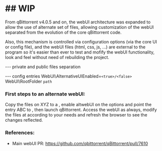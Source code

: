 # ## **WIP**

From qBittorrent v4.0.5 and on, the webUI architecture was expanded to allow the use of alternate set of files, allowing customization of the webUI separated from the evolution of the core qBittorrent code.

Also, this mechanism is controlled via configuration options (via the core UI or config file), and the webUI files (html, css, js, ...) are external to the program so it's easier than ever to test and mofify the webUI functionality, look and feel without need of rebuilding the project.

--- private and public files separation

--- config entries
WebUI\AlternativeUIEnabled=`<true>/<false>`
WebUI\RootFolder `path`

### First steps to an alternate webUI:
Copy the files on XYZ to a <new folder>, enable altwebUI on the options and point the entry ABC to <new folder>, then launch qBittorrent.
Access the webUI as always, modify the files at <new folder> according to your needs and refresh the browser to see the changes reflected.

### References:
* Main webUI PR: https://github.com/qbittorrent/qBittorrent/pull/7610

